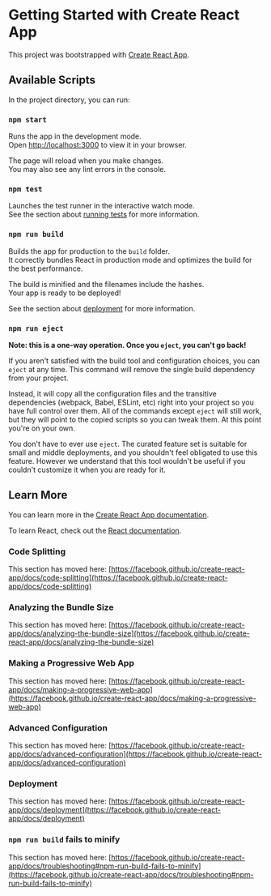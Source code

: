 # Getting Started with Create React App

This project was bootstrapped with [Create React App](https://github.com/facebook/create-react-app).

## Available Scripts

In the project directory, you can run:

### `npm start`

Runs the app in the development mode.\
Open [http://localhost:3000](http://localhost:3000) to view it in your browser.

The page will reload when you make changes.\
You may also see any lint errors in the console.

### `npm test`

Launches the test runner in the interactive watch mode.\
See the section about [running tests](https://facebook.github.io/create-react-app/docs/running-tests) for more information.

### `npm run build`

Builds the app for production to the `build` folder.\
It correctly bundles React in production mode and optimizes the build for the best performance.

The build is minified and the filenames include the hashes.\
Your app is ready to be deployed!

See the section about [deployment](https://facebook.github.io/create-react-app/docs/deployment) for more information.

### `npm run eject`

**Note: this is a one-way operation. Once you `eject`, you can't go back!**

If you aren't satisfied with the build tool and configuration choices, you can `eject` at any time. This command will remove the single build dependency from your project.

Instead, it will copy all the configuration files and the transitive dependencies (webpack, Babel, ESLint, etc) right into your project so you have full control over them. All of the commands except `eject` will still work, but they will point to the copied scripts so you can tweak them. At this point you're on your own.

You don't have to ever use `eject`. The curated feature set is suitable for small and middle deployments, and you shouldn't feel obligated to use this feature. However we understand that this tool wouldn't be useful if you couldn't customize it when you are ready for it.

## Learn More

You can learn more in the [Create React App documentation](https://facebook.github.io/create-react-app/docs/getting-started).

To learn React, check out the [React documentation](https://reactjs.org/).

### Code Splitting

This section has moved here: [https://facebook.github.io/create-react-app/docs/code-splitting](https://facebook.github.io/create-react-app/docs/code-splitting)

### Analyzing the Bundle Size

This section has moved here: [https://facebook.github.io/create-react-app/docs/analyzing-the-bundle-size](https://facebook.github.io/create-react-app/docs/analyzing-the-bundle-size)

### Making a Progressive Web App

This section has moved here: [https://facebook.github.io/create-react-app/docs/making-a-progressive-web-app](https://facebook.github.io/create-react-app/docs/making-a-progressive-web-app)

### Advanced Configuration

This section has moved here: [https://facebook.github.io/create-react-app/docs/advanced-configuration](https://facebook.github.io/create-react-app/docs/advanced-configuration)

### Deployment

This section has moved here: [https://facebook.github.io/create-react-app/docs/deployment](https://facebook.github.io/create-react-app/docs/deployment)

### `npm run build` fails to minify

This section has moved here: [https://facebook.github.io/create-react-app/docs/troubleshooting#npm-run-build-fails-to-minify](https://facebook.github.io/create-react-app/docs/troubleshooting#npm-run-build-fails-to-minify)

<!-- ### realtime
B1: Cài đặt signalR ( index js) npm i @aspnet/signalr
 import * as signalR from '@aspnet/signalr';

 export const connection = new signalR.HubConnectionBuilder().withUrl('https://movienew.cybersoft.edu.vn/DatVeHub').configureLogging(signalR.LogLevel.Information).build()

connection.start().then(function () {
  const root = ReactDOM.createRoot(document.getElementById("root"));
   root.render(
      <React.StrictMode>
     <Provider store={store}>
       <App />
     </Provider>
      </React.StrictMode>
   );

   reportWebVitals();
 }).catch(error=>{
   console.log("error: ", error);

 })


 B2: Cài đặt hàm lắng nghe sự kiện nơi cần
 import { connection } from "../..";
   
useEffect(()=>{
    -vừa vào trang load lên luôn ghê ng khác đang đặt
    connection.invoke('loadDanhSachGhe',maLichChieu)
 
   connection.on('load',(dsGheKhachDat)=>{
           console.log("dsGheKhachDat: ", dsGheKhachDat);
 
             dsGheKhachDat: laf mảng be trả về mảng khách đang đặt

       - loại mình ra khỏi danh sách
               dsGheKhachDat = dsGheKhachDat.filter(item=>item.taiKhoan !==userLogin.taiKhoan)

        - gộp danh sách ghế khách đặt  ở tất cả user thành 1 mảng chung
           let arrGheKhachDat = dsGheKhachDat.reduce((result,item,index)=>{
            let arGhe = JSON.parse(item.danhSachGhe)
                return [...result,...arrGhe]

                    },[])
            arGhe = _.unigBy(arrGheKhachDat,'maGhe) - lọc k trùng nhau
        
        - dispatch(checkGhe(arrGheKhachDat)) => hành động trong effect gửi dispatch lên store => store thay đổi(datVeReducer) danhSachGheDangDat = arrGheKhachDat ( là action.payload)
                    })
      
}

 -cai dặt sự kiện reload trang ( trong useEffect)
            window.addEventListener('bẻoeunload",)

      return ()=>{
      clearGhe();
      window.removeEventListener('bẻoeunload',clearGhe)

 },[])useEffect

  ngoài useEfect :
    const clearGhe = function(even){
       connection.invoke('huyDat',userLogin.taiKhoan.maLichChieu)
}



 B3: cài đặt nút đặt ghế=> gửi tín hiệu đến server=> server phát tín hiệu về cho tất cả client( ở bước 2)

 - action: async (dispatch,getState)=>{
    await dispatch datGhe len reducer  
  call api về BE (QuanLyDatVeReducer.js file ) -lấy đủ data Be yêu cầu => dựa vào getState
 + let dsGheDangDat = getState().QuanLyDatVeReducer.danhSachGheDangDat   //lay tu kho tong ve dua vao getState()
 + let taiKhoan = getState().QuanLyNguoiDungReducer.userLogin.taiKhoan   //lay tu kho tong ve dua vao getState()
 -call api signalr
 + connection.invok('datGhe',taiKhoan,danhSachGhe,maLichChieu)
 } 
 -->
